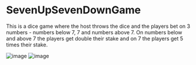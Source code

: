 # SevenUpSevenDownGame
This is a dice game where the host throws the dice and the players bet on 3 numbers - numbers below 7, 7 and numbers above 7. On numbers below and above 7 the players get double their stake and on 7 the players get 5 times their stake.


![image](https://github.com/user-attachments/assets/fba9650b-85f0-47df-a173-cf86f0d6f155)  ![image](https://github.com/user-attachments/assets/463f31a6-a73f-43f4-ad05-3269c43198f3)

